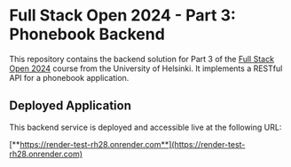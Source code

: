 # Full Stack Open 2024 - Part 3: Phonebook Backend

This repository contains the backend solution for Part 3 of the [Full Stack Open 2024](https://fullstackopen.com/en/) course from the University of Helsinki. It implements a RESTful API for a phonebook application.

## Deployed Application

This backend service is deployed and accessible live at the following URL:

[**https://render-test-rh28.onrender.com**](https://render-test-rh28.onrender.com)

